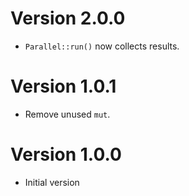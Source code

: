 # Version 2.0.0

- `Parallel::run()` now collects results.

# Version 1.0.1

- Remove unused `mut`.

# Version 1.0.0

- Initial version
